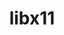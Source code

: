 ---
title: "libx11"
layout: cache
categories: [package, develop-2023-11-26]
meta: {"versions": ["1.8.4"], "compilers": ["gcc@=11.1.0", "gcc@=11.3.0", "gcc@=11.4.0", "gcc@=7.3.1", "gcc@=9.4.0"], "oss": ["amzn2", "ubuntu20.04", "ubuntu22.04"], "platforms": ["linux"], "targets": ["aarch64", "neoverse_n1", "neoverse_v1", "ppc64le", "x86_64_v3"], "stacks": ["aws-isc", "aws-isc-aarch64", "data-vis-sdk", "e4s", "e4s-neoverse_v1", "e4s-power", "e4s-rocm-external", "gpu-tests", "ml-linux-x86_64-rocm", "root"], "num_specs": 12, "num_specs_by_stack": {"aws-isc-aarch64": 2, "root": 12, "aws-isc": 1, "e4s-neoverse_v1": 1, "e4s-power": 1, "data-vis-sdk": 2, "gpu-tests": 1, "e4s": 2, "e4s-rocm-external": 1, "ml-linux-x86_64-rocm": 2}}
spec_details: [{"hash": "m6pq44k2orjdkt6uby66jaekgravvv2m", "compiler": "gcc@=7.3.1", "versions": ["1.8.4"], "os": "amzn2", "platform": "linux", "target": "aarch64", "variants": ["build_system=autotools"], "stacks": ["aws-isc-aarch64", "root"], "size": "-", "tarball": "https://binaries.spack.io/releases/develop-2023-11-26/build_cache/linux-amzn2-aarch64/gcc-7.3.1/libx11-1.8.4/linux-amzn2-aarch64-gcc-7.3.1-libx11-1.8.4-m6pq44k2orjdkt6uby66jaekgravvv2m.spack"}, {"hash": "samj7ttlu2lo35piyztx2wcyygcgg3qz", "compiler": "gcc@=7.3.1", "versions": ["1.8.4"], "os": "amzn2", "platform": "linux", "target": "neoverse_n1", "variants": ["build_system=autotools"], "stacks": ["aws-isc-aarch64", "root"], "size": "-", "tarball": "https://binaries.spack.io/releases/develop-2023-11-26/build_cache/linux-amzn2-neoverse_n1/gcc-7.3.1/libx11-1.8.4/linux-amzn2-neoverse_n1-gcc-7.3.1-libx11-1.8.4-samj7ttlu2lo35piyztx2wcyygcgg3qz.spack"}, {"hash": "mvikb4nun6lthuvocugkojvvwl7v6v65", "compiler": "gcc@=7.3.1", "versions": ["1.8.4"], "os": "amzn2", "platform": "linux", "target": "x86_64_v3", "variants": ["build_system=autotools"], "stacks": ["aws-isc", "root"], "size": "-", "tarball": "https://binaries.spack.io/releases/develop-2023-11-26/build_cache/linux-amzn2-x86_64_v3/gcc-7.3.1/libx11-1.8.4/linux-amzn2-x86_64_v3-gcc-7.3.1-libx11-1.8.4-mvikb4nun6lthuvocugkojvvwl7v6v65.spack"}, {"hash": "gmx64jurmfag7sj4l6dlkjqyuk6w22ew", "compiler": "gcc@=11.4.0", "versions": ["1.8.4"], "os": "ubuntu20.04", "platform": "linux", "target": "neoverse_v1", "variants": ["build_system=autotools"], "stacks": ["e4s-neoverse_v1", "root"], "size": "-", "tarball": "https://binaries.spack.io/releases/develop-2023-11-26/build_cache/linux-ubuntu20.04-neoverse_v1/gcc-11.4.0/libx11-1.8.4/linux-ubuntu20.04-neoverse_v1-gcc-11.4.0-libx11-1.8.4-gmx64jurmfag7sj4l6dlkjqyuk6w22ew.spack"}, {"hash": "rwlzxv5gl3ufb77o5bpptgyaiiguw5hq", "compiler": "gcc@=9.4.0", "versions": ["1.8.4"], "os": "ubuntu20.04", "platform": "linux", "target": "ppc64le", "variants": ["build_system=autotools"], "stacks": ["root", "e4s-power"], "size": "-", "tarball": "https://binaries.spack.io/releases/develop-2023-11-26/build_cache/linux-ubuntu20.04-ppc64le/gcc-9.4.0/libx11-1.8.4/linux-ubuntu20.04-ppc64le-gcc-9.4.0-libx11-1.8.4-rwlzxv5gl3ufb77o5bpptgyaiiguw5hq.spack"}, {"hash": "2luykz2w53lhs5h3ew5omqiijobfxisn", "compiler": "gcc@=11.1.0", "versions": ["1.8.4"], "os": "ubuntu20.04", "platform": "linux", "target": "x86_64_v3", "variants": ["build_system=autotools"], "stacks": ["data-vis-sdk", "root"], "size": "-", "tarball": "https://binaries.spack.io/releases/develop-2023-11-26/build_cache/linux-ubuntu20.04-x86_64_v3/gcc-11.1.0/libx11-1.8.4/linux-ubuntu20.04-x86_64_v3-gcc-11.1.0-libx11-1.8.4-2luykz2w53lhs5h3ew5omqiijobfxisn.spack"}, {"hash": "pgvdbe4b2cxm3jbrhy3wuwsnx7pmh5fw", "compiler": "gcc@=11.1.0", "versions": ["1.8.4"], "os": "ubuntu20.04", "platform": "linux", "target": "x86_64_v3", "variants": ["build_system=autotools"], "stacks": ["data-vis-sdk", "root"], "size": "-", "tarball": "https://binaries.spack.io/releases/develop-2023-11-26/build_cache/linux-ubuntu20.04-x86_64_v3/gcc-11.1.0/libx11-1.8.4/linux-ubuntu20.04-x86_64_v3-gcc-11.1.0-libx11-1.8.4-pgvdbe4b2cxm3jbrhy3wuwsnx7pmh5fw.spack"}, {"hash": "zyyrcvp37inergn75npzmyam5f7yqxx5", "compiler": "gcc@=11.1.0", "versions": ["1.8.4"], "os": "ubuntu20.04", "platform": "linux", "target": "x86_64_v3", "variants": ["build_system=autotools"], "stacks": ["gpu-tests", "root"], "size": "-", "tarball": "https://binaries.spack.io/releases/develop-2023-11-26/build_cache/linux-ubuntu20.04-x86_64_v3/gcc-11.1.0/libx11-1.8.4/linux-ubuntu20.04-x86_64_v3-gcc-11.1.0-libx11-1.8.4-zyyrcvp37inergn75npzmyam5f7yqxx5.spack"}, {"hash": "ferewjt4t5jjjagazsazdnzepsk6ghbw", "compiler": "gcc@=11.4.0", "versions": ["1.8.4"], "os": "ubuntu20.04", "platform": "linux", "target": "x86_64_v3", "variants": ["build_system=autotools"], "stacks": ["root", "e4s", "e4s-rocm-external"], "size": "-", "tarball": "https://binaries.spack.io/releases/develop-2023-11-26/build_cache/linux-ubuntu20.04-x86_64_v3/gcc-11.4.0/libx11-1.8.4/linux-ubuntu20.04-x86_64_v3-gcc-11.4.0-libx11-1.8.4-ferewjt4t5jjjagazsazdnzepsk6ghbw.spack"}, {"hash": "znzn3labtigph5s3isx5wid3vugm5gcs", "compiler": "gcc@=11.4.0", "versions": ["1.8.4"], "os": "ubuntu20.04", "platform": "linux", "target": "x86_64_v3", "variants": ["build_system=autotools"], "stacks": ["root", "e4s"], "size": "-", "tarball": "https://binaries.spack.io/releases/develop-2023-11-26/build_cache/linux-ubuntu20.04-x86_64_v3/gcc-11.4.0/libx11-1.8.4/linux-ubuntu20.04-x86_64_v3-gcc-11.4.0-libx11-1.8.4-znzn3labtigph5s3isx5wid3vugm5gcs.spack"}, {"hash": "l6eu5gud5d4kehx4dzpija2nve3g7n5b", "compiler": "gcc@=11.3.0", "versions": ["1.8.4"], "os": "ubuntu22.04", "platform": "linux", "target": "x86_64_v3", "variants": ["build_system=autotools"], "stacks": ["root", "ml-linux-x86_64-rocm"], "size": "-", "tarball": "https://binaries.spack.io/releases/develop-2023-11-26/build_cache/linux-ubuntu22.04-x86_64_v3/gcc-11.3.0/libx11-1.8.4/linux-ubuntu22.04-x86_64_v3-gcc-11.3.0-libx11-1.8.4-l6eu5gud5d4kehx4dzpija2nve3g7n5b.spack"}, {"hash": "rsn5iyixpmf7ndikwzx7aac6rhftgas3", "compiler": "gcc@=11.3.0", "versions": ["1.8.4"], "os": "ubuntu22.04", "platform": "linux", "target": "x86_64_v3", "variants": ["build_system=autotools"], "stacks": ["root", "ml-linux-x86_64-rocm"], "size": "-", "tarball": "https://binaries.spack.io/releases/develop-2023-11-26/build_cache/linux-ubuntu22.04-x86_64_v3/gcc-11.3.0/libx11-1.8.4/linux-ubuntu22.04-x86_64_v3-gcc-11.3.0-libx11-1.8.4-rsn5iyixpmf7ndikwzx7aac6rhftgas3.spack"}]
---